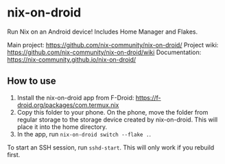 # nix-on-droid

Run Nix on an Android device! Includes Home Manager and Flakes.

Main project:  https://github.com/nix-community/nix-on-droid/
Project wiki:  https://github.com/nix-community/nix-on-droid/wiki
Documentation: https://nix-community.github.io/nix-on-droid/

## How to use

1. Install the nix-on-droid app from F-Droid: https://f-droid.org/packages/com.termux.nix
2. Copy this folder to your phone. On the phone, move the folder from regular storage to the storage device created by nix-on-droid. This will place it into the home directory.
3. In the app, run `nix-on-droid switch --flake .`.

To start an SSH session, run `sshd-start`. This will only work if you rebuild first.
